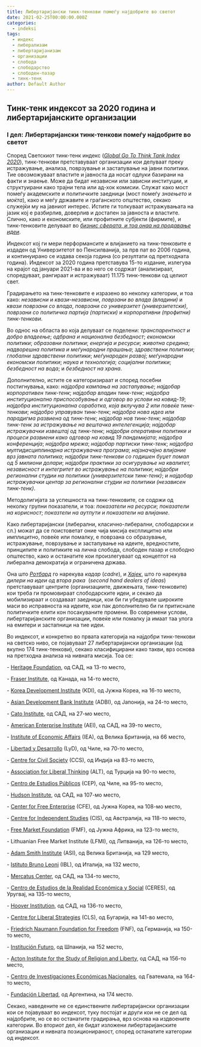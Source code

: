 ```yaml
---
title: Либертаријански тинк-тенкови помеѓу најдобрите во светот
date: 2021-02-25T00:00:00.000Z
categories:
  - indeksi
tags:
  - индекс
  - либерализам
  - либертаријанизам
  - организации
  - слобода
  - слободарство
  - слободен-пазар
  - тинк-тенк
author: Default Author
---
```


## **Тинк-тенк индексот за 2020 година и либертаријанските организации**

### I дел: Либертаријански тинк-тенкови помеѓу најдобрите во светот

Според Светскиот тинк-тенк индекс ([_Global Go To Think Tank Index 2020_](https://repository.upenn.edu/cgi/viewcontent.cgi?article=1019&context=think_tanks&fbclid=IwAR2qxwDcYu4iNASWV0m9jFterBSbPAuctFVP-GS4fjsIZ8fZ5p5temOOs6Q)), тинк-тенкови претставуваат организации кои делуваат преку истражување, анализа, поврзување и застапување на јавни политики. Тие овозможуваат властите и јавноста да носат одлуки базирани на факти и знаење. Може да бидат независни или зависни институции, и структуирани како трајни тела или ад-хок комисии. Служат како мост помеѓу академските и политичките заедници (мост помеѓу _знаењето_ и _моќта_), како и меѓу државите и граѓанското општество, секако служејќи му на јавниот интерес. Истите ги толкуваат истражувањата на јазик кој е разбирлив, доверлив и достапен за јавноста и властите. Слично, како и економските, или профитните субјекти (фирмите), и тинк-тенковите делуваат во [_бизнис сферата, и тоа онаа на продавање идеи_](https://thebestschools.org/features/most-influential-think-tanks/). 

Индексот кој ги мери перформансите и влијанието на тинк-тенковите е издаден од Универзитетот во Пенсилванија, за прв пат во 2006 година, и континуирано се издава секоја година (со резултати од претходната година). Индексот за 2020 година претставува 15-то издание, излегува на крајот од јануари 2021-ва и во него се содржат (анализираат, споредуваат, рангираат и истражуваат) 11.175 тинк-тенкови од целиот свет. 

Градирањето на тинк-тенковите е изразено во неколку категории, и тоа како: _независни_ и _квази-независни_, _поврзани во влада (владини)_ и _квази поврзани со влада_, _поврзани со универзитет (универзитетски)_, _поврзани со политичка партија (партиски)_ и _корпоративни (профитни) тинк-тенкови_. 

Во однос на областа во која делуваат се поделени: _транспарентност и добро владеење_; _одбрана и национална безбедност_; _економски политики_; _образовни политики_; _енергија и ресурси_; _животна средина_; _надворешна политика и меѓународни прашања_; _здравствени политики_; _глобални здравствени политики_; _меѓународен развој_; _меѓународни економски политики_; _наука и технологија_; _социјални политики_; _безбедност на вода_; и _безбедност на храна_. 

Дополнително, истите се категоризираат и според посебни постигнувања, како: _најдобра кампања на застапување_; _најдобар корпоративен тинк-тенк_; _најдобар владин тинк-тенк_; _најдобра институционално приспособување и одговор во услови на ковид-19_; _најдобра институционална соработка, која вклучува 2 или повеќе тинк-тенкови_; _најдобро управуван тинк-тенк_; _најдобра нова идеа или парадигма развиена од тинк-тенк_; _најдобар нов тинк-тенк_; _најдобар тинк-тенк за истражување на вештачка интелегенција_; _најдобар истражувачки извештај од тинк-тенк_; _најдобри оперативни политики и процеси развиени како одговор на ковид 19 пандемијата_; _најдобра конференција_; _најдобра мрежа_; _најдобар партиски тинк-тенк_; _најдобра мултидисциплинарна истражувачка програма_; _најзначајно влијание врз јавната политика_; _најдобри тинк-тенкови со годишен буџет помал од 5 милиони долари_; _најдобри практики за осигурување на квалитет, независност и интегритет во истражување на политики_; _најдобри регионални студии на политики (универзитетски тинк-тенк)_; и _најдобар истражувачки центар за регионални студии на политики (независен тинк-тенк)_.

Методолигијата за успешноста на тинк-тенковите, се содржи од неколку групни показатели, и тоа: _показатели на ресурси_; _показатели на корисност_; _показтели на аутпути_ и _показатели на влијание_.

Како либертаријански (либерални, класично-либерални, слободарски и сл.) можат да се поистоветат оние чија мисија експлицитно или имплицитно, повеќе или помалку, е поврзана со образување, истражување, поврзување и застапување на идеите, вредностите, принципите и политиките на лична слобода, слободен пазар и слободно општество, како и останатите кои произлегуваат од концептот на либерална демократија и ограничена држава. 

Она што [_Ротбард_](https://mises.org/library/strategies-libertarian-victory) го нарекува _кадар_ (_cadre_), и [_Хајек_](https://mises.org/library/intellectuals-and-socialism-0), што го нарекува _дилери на идеи од втора рака_  (_second hand dealers of ideas_) претставуваат центрите (организациите, движењата, тинк-тенковите) кои треба ги промовираат слободарските идеи, и секако да мобилизираат и создаваат заедници, кои би ги убедувале широките маси во исправноста на идеите, кои пак дополнително би ги притиснале политичките елити кон посакуваните промени. Во современи услови, либертаријанските организации, повеќе или помалку ја имаат таа улога на емитери и застапници на тие идеи.

Во индексот, и конкретно во првата категорија на најдобри тинк-тенкови на светско ниво, се појавуваат 27 либертаријански организации (од вкупно 174 тинк-тенкови), секако класифицирани како такви, врз основа на претходна анализа на нивната мисија. Тоа се:

\- [Heritage Foundation](https://www.heritage.org/about-heritage/mission), од САД, на 13-то место,

\- [Fraser Institute](https://www.fraserinstitute.org/), од Канада, на 14-то место,

\- [Korea Development Institute](https://www.kdi.re.kr/kdi_eng/about/ad_vision.jsp) (KDI), од Јужна Кореа, на 16-то место,

\- [Asian Development Bank Institute](https://www.adb.org/adbi/main) (ADBI), од Јапонија, на 24-то место,

\- [Cato Institute](https://www.cato.org/), од САД, на 27-мо место,

\- [American Enterprise Institute](https://www.aei.org/) (AEI), од САД, на 39-то место,

\- [Institute of Economic Affairs](https://iea.org.uk/) (IEA), од Велика Британија, на 66 место, 

\- [Libertad y Desarrollo](https://lyd.org/) (LyD), од Чиле, на 70-то место,

\- [Centre for Civil Society](https://ccs.in/aboutus) (CCS), од Индија на 83-то место,

\- [Association for Liberal Thinking](http://www.liberal.org.tr/engindex.php) (ALT), од Турција на 90-то место,

\- [Centro de Estudios Públicos](https://www.cepchile.cl/) (CEP), од Чиле, на 95-то место,

\- [Hudson Institute](https://www.hudson.org/about), од САД, на 107-мо место,

\- [Center for Free Enterprise](https://www.cfe.org/eng/about_cfe.php) (CFE), од Јужна Кореа, на 108-мо место,

\- [Centre for Independent Studies](https://www.cis.org.au/) (CIS), од Австралија, на 118-то место,

\- [Free Market Foundation](https://www.freemarketfoundation.com/) (FMF), од Јужна Африка, на 123-то место, 

\- Lithuanian Free Market Institute (LFMI), од Литванија, на 126-то место,

\- [Adam Smith Institute](https://www.adamsmith.org/) (ASI), од Велика Британија, на 129 место, 

\- [Istituto Bruno Leoni](http://www.brunoleoni.it/) (IBL), од Италија, на 132 место,

\- [Mercatus Center](https://www.mercatus.org/about), од САД, на 134-то место,

\- [Centro de Estudios de la Realidad Económica y Social](https://ceres-uy.org/en/inicio-english/) (CERES), од Уругвај, на 135-то место,

\- [Hoover Institution](https://www.hoover.org/), од САД, на 136-то место,

\- [Centre for Liberal Strategies](http://www.cls-sofia.org/en/) (CLS), од Бугарија, на 141-во место,

\- [Friedrich Naumann Foundation for Freedom](https://www.freiheit.org/consent?dest=%2F) (FNF), од Германија, на 150-то место,

\- [Institución Futuro](https://ifuturo.org/), од Шпанија, на 152 место,

\- [Acton Institute for the Study of Religion and Liberty](https://www.acton.org/), од САД, на 156-то место,

\- [Centro de Investigaciones Económicas Nacionales](https://cien.org.gt/), од Гватемала, на 164-то место,

\- [Fundación Libertad](https://libertad.org.ar/web/), од Аргентина, на 174 место.

Секако, наведените не се единствените либертаријански организации кои се појавуваат во индексот, туку постојат и други кои не се дел од најдобрите, но се во останатите градирања, врз основа на издвоените категории. Во вториот дел, ќе бидат изложени либертаријанските организации и нивната позиционираност, според останатите категории од индексот.
